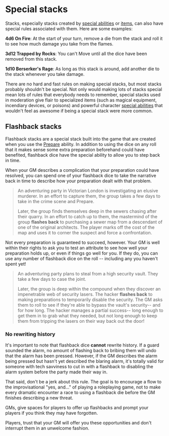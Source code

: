 # Special stacks

Stacks, especially stacks created by [special abilities](../character/special_abilities.md) or [items](../character/equipment.md), can also have special rules associated with them. Here are some examples:

**4d6 On Fire**: At the start of your turn, remove a die from the stack and roll it to see how much damage you take from the flames.

**3d12 Trapped by Rocks**: You can't <i class="fa-solid fa-person-walking"></i> Move until all the dice have been removed from this stack.

**1d10 Berserker's Rage**: As long as this stack is around, add another die to the stack whenever you take damage.

There are no hard and fast rules on making special stacks, but most stacks probably shouldn't be special. Not only would making lots of stacks special mean lots of rules that everybody needs to remember, special stacks used in moderation give flair to specialized items (such as magical equipment, incendiary devices, or poisons) and powerful character [special abilities](../character/special_abilities.md) that wouldn't feel as awesome if being a special stack were more common.

## Flashback stacks

Flashback stacks are a special stack built into the game that are created when you use the [<i class="fa-solid fa-clock"></i> Prepare](../gameplay/basic_abilities.md#prepare) ability. In addition to using the dice on any roll that it makes sense some extra preparation beforehand could have benefited, flashback dice have the special ability to allow you to step back in time.

When your GM describes a complication that your preparation could have resolved, you can spend one of your flashback dice to take the narrative back in time to describe how your preparation dealt with that problem.

>   An adventuring party in Victorian London is investigating an elusive murderer. In an effort to capture them, the group takes a few days to take in the crime scene and <i class="fa-solid fa-clock"></i> Prepare.
>
>   Later, the group finds themselves deep in the sewers chasing after their quarry. In an effort to catch up to them, the mastermind of the group **flashes back** to purchasing a sewer map from a descendant of one of the original architects. The player marks off the cost of the map and uses it to corner the suspect and force a confrontation.

Not every preparation is guaranteed to succeed, however. Your GM is well within their rights to ask you to test an attribute to see how well your preparation holds up, or even if things go well for you. If they do, you can use any number of flashback dice on the roll -- including any you haven't spent yet!

>   An adventuring party plans to steal from a high security vault. They take a few days to case the joint.
>
>   Later, the group is deep within the compound when they discover an impenetrable web of security lasers. The hacker **flashes back** to making preparations to temporarily disable the security. The GM asks them to roll to see if they're able to bypass the vault's security-- and for how long. The hacker manages a partial success-- long enough to get them in to grab what they needed, but not long enough to keep them from tripping the lasers on their way back out the door!

### No rewriting history

It's important to note that flashback dice **cannot** rewrite history. If a guard sounded the alarm, no amount of flashing back to bribing them will undo that the alarm has been pressed. However, if the GM describes the alarm being pressed but hasn't yet described the blaring alarm, it's totally valid for someone with tech savviness to cut in with a flashback to disabling the alarm system before the party made their way in.

That said, don't be a jerk about this rule. The goal is to encourage a flow to the improvisational "yes, and..." of playing a roleplaying game, not to make every dramatic encounter a race to using a flashback die before the GM finishes describing a new threat. 

GMs, give spaces for players to offer up flashbacks and prompt your players if you think they may have forgotten.

Players, trust that your GM will offer you these opportunities and don't interrupt them in an unwelcome fashion.